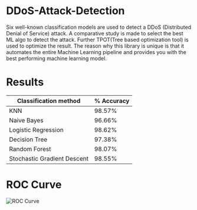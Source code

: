 # DDoS-Attack-Detection
Six well-known classification models are used to detect a DDoS (Distributed Denial of Service) attack. A comparative study is made to select the best ML algo to detect the attack. Further TPOT(Tree based optimization tool) is used to optimize the result. The reason why this library is unique is that it automates the entire Machine Learning pipeline and provides you with the best performing machine learning model.

# Results
| Classification method | % Accuracy |
|--- |---|
|KNN | 98.57% |
|Naive Bayes | 96.66% |
|Logistic Regression | 98.62% |
|Decision Tree | 97.38% |
|Random Forest| 98.07% |
|Stochastic Gradient Descent | 98.55% |

# ROC Curve

![ROC Curve](https://user-images.githubusercontent.com/31525500/90432357-08a09e80-e0e8-11ea-83ad-2dc29da2241e.png)
